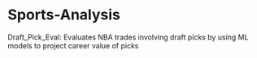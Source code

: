 # Sports-Analysis

Draft_Pick_Eval: Evaluates NBA trades involving draft picks by using ML models to project career value of picks

